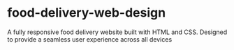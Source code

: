 # food-delivery-web-design
A fully responsive food delivery website built with HTML and CSS. Designed to provide a seamless user experience across all devices
